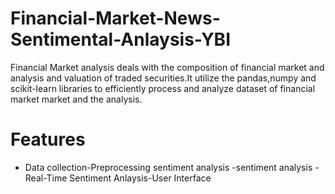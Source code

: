 # Financial-Market-News-Sentimental-Anlaysis-YBI
Financial Market analysis deals with the composition of financial market and analysis and valuation of traded securities.It utilize the pandas,numpy and scikit-learn libraries to efficiently process and analyze dataset of financial market market and the analysis.
# Features
- Data collection-Preprocessing sentiment analysis -sentiment analysis -Real-Time Sentiment Anlaysis-User Interface
